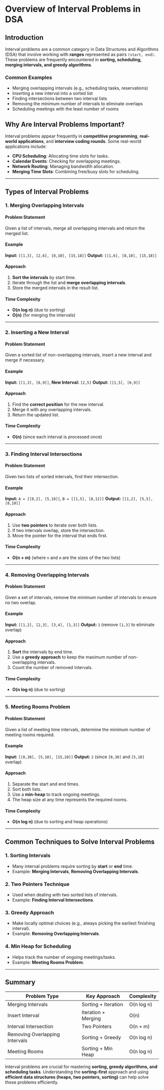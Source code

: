 # Overview of Interval Problems in DSA

## **Introduction**
Interval problems are a common category in Data Structures and Algorithms (DSA) that involve working with **ranges** represented as pairs `(start, end)`. These problems are frequently encountered in **sorting, scheduling, merging intervals, and greedy algorithms**.

### **Common Examples**
- Merging overlapping intervals (e.g., scheduling tasks, reservations)
- Inserting a new interval into a sorted list
- Finding intersections between two interval lists
- Removing the minimum number of intervals to eliminate overlaps
- Scheduling meetings with the least number of rooms

## **Why Are Interval Problems Important?**
Interval problems appear frequently in **competitive programming**, **real-world applications**, and **interview coding rounds**. Some real-world applications include:
- **CPU Scheduling**: Allocating time slots for tasks.
- **Calendar Events**: Checking for overlapping meetings.
- **Network Routing**: Managing bandwidth allocation.
- **Merging Time Slots**: Combining free/busy slots for scheduling.

---

## **Types of Interval Problems**
### **1. Merging Overlapping Intervals**
#### **Problem Statement**
Given a list of intervals, merge all overlapping intervals and return the merged list.

#### **Example**
**Input:** `[[1,3], [2,6], [8,10], [15,18]]`
**Output:** `[[1,6], [8,10], [15,18]]`

#### **Approach**
1. **Sort the intervals** by start time.
2. Iterate through the list and **merge overlapping intervals**.
3. Store the merged intervals in the result list.

#### **Time Complexity**
- **O(n log n)** (due to sorting)
- **O(n)** (for merging the intervals)

---

### **2. Inserting a New Interval**
#### **Problem Statement**
Given a sorted list of non-overlapping intervals, insert a new interval and merge if necessary.

#### **Example**
**Input:** `[[1,3], [6,9]]`, **New Interval:** `[2,5]`
**Output:** `[[1,5], [6,9]]`

#### **Approach**
1. Find the **correct position** for the new interval.
2. Merge it with any overlapping intervals.
3. Return the updated list.

#### **Time Complexity**
- **O(n)** (since each interval is processed once)

---

### **3. Finding Interval Intersections**
#### **Problem Statement**
Given two lists of sorted intervals, find their intersection.

#### **Example**
**Input:** `A = [[0,2], [5,10]]`, `B = [[1,5], [8,12]]`
**Output:** `[[1,2], [5,5], [8,10]]`

#### **Approach**
1. Use **two pointers** to iterate over both lists.
2. If two intervals overlap, store the intersection.
3. Move the pointer for the interval that ends first.

#### **Time Complexity**
- **O(n + m)** (where `n` and `m` are the sizes of the two lists)

---

### **4. Removing Overlapping Intervals**
#### **Problem Statement**
Given a set of intervals, remove the minimum number of intervals to ensure no two overlap.

#### **Example**
**Input:** `[[1,2], [2,3], [3,4], [1,3]]`
**Output:** `1` (remove `[1,3]` to eliminate overlap)

#### **Approach**
1. **Sort** the intervals by end time.
2. Use a **greedy approach** to keep the maximum number of non-overlapping intervals.
3. Count the number of removed intervals.

#### **Time Complexity**
- **O(n log n)** (due to sorting)

---

### **5. Meeting Rooms Problem**
#### **Problem Statement**
Given a list of meeting time intervals, determine the minimum number of meeting rooms required.

#### **Example**
**Input:** `[[0,30], [5,10], [15,20]]`
**Output:** `2` (since `[0,30]` and `[5,10]` overlap)

#### **Approach**
1. Separate the start and end times.
2. Sort both lists.
3. Use a **min-heap** to track ongoing meetings.
4. The heap size at any time represents the required rooms.

#### **Time Complexity**
- **O(n log n)** (due to sorting and heap operations)

---

## **Common Techniques to Solve Interval Problems**
### **1. Sorting Intervals**
- Many interval problems require sorting by **start** or **end** time.
- Example: **Merging Intervals**, **Removing Overlapping Intervals**.

### **2. Two Pointers Technique**
- Used when dealing with two sorted lists of intervals.
- Example: **Finding Interval Intersections**.

### **3. Greedy Approach**
- Make locally optimal choices (e.g., always picking the earliest finishing interval).
- Example: **Removing Overlapping Intervals**.

### **4. Min Heap for Scheduling**
- Helps track the number of ongoing meetings/tasks.
- Example: **Meeting Rooms Problem**.

---

## **Summary**
| Problem Type | Key Approach | Complexity |
|-------------|--------------|------------|
| Merging Intervals | Sorting + Iteration | O(n log n) |
| Insert Interval | Iteration + Merging | O(n) |
| Interval Intersection | Two Pointers | O(n + m) |
| Removing Overlapping Intervals | Sorting + Greedy | O(n log n) |
| Meeting Rooms | Sorting + Min Heap | O(n log n) |

Interval problems are crucial for mastering **sorting, greedy algorithms, and scheduling tasks**. Understanding the **sorting-first** approach and using **efficient data structures (heaps, two pointers, sorting)** can help solve these problems efficiently.



